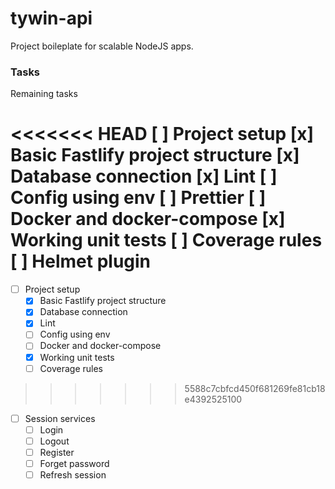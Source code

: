 # tywin-api
Project boileplate for scalable NodeJS apps.

### Tasks
Remaining tasks

<<<<<<< HEAD
[ ] Project setup
  [x] Basic Fastlify project structure
  [x] Database connection
  [x] Lint
  [ ] Config using env
  [ ] Prettier
  [ ] Docker and docker-compose
  [x] Working unit tests
  [ ] Coverage rules
  [ ] Helmet plugin
=======
- [ ] Project setup
  - [x] Basic Fastlify project structure
  - [x] Database connection
  - [x] Lint
  - [ ] Config using env
  - [ ] Docker and docker-compose
  - [x] Working unit tests
  - [ ] Coverage rules
>>>>>>> 5588c7cbfcd450f681269fe81cb18e4392525100

- [ ] Session services
  - [ ] Login
  - [ ] Logout
  - [ ] Register
  - [ ] Forget password
  - [ ] Refresh session

